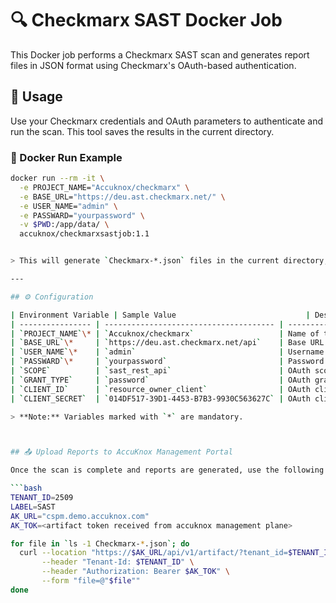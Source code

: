 # 🔍 Checkmarx SAST Docker Job

This Docker job performs a Checkmarx SAST scan and generates report files in JSON format using Checkmarx's OAuth-based authentication.

## 🚀 Usage

Use your Checkmarx credentials and OAuth parameters to authenticate and run the scan. This tool saves the results in the current directory.

### 🐳 Docker Run Example

```bash
docker run --rm -it \
  -e PROJECT_NAME="Accuknox/checkmarx" \
  -e BASE_URL="https://deu.ast.checkmarx.net/" \
  -e USER_NAME="admin" \
  -e PASSWARD="yourpassword" \
  -v $PWD:/app/data/ \
  accuknox/checkmarxsastjob:1.1


> This will generate `Checkmarx-*.json` files in the current directory, one per project/component found.

---

## ⚙️ Configuration

| Environment Variable | Sample Value                             | Description                                          |
| ---------------- | -------------------------------------- | -------------------------------------------------------- |
| `PROJECT_NAME`\* | `Accuknox/checkmarx`                   | Name of the Checkmarx project to scan                    |
| `BASE_URL`\*     | `https://deu.ast.checkmarx.net/api`    | Base URL for the Checkmarx API                           |
| `USER_NAME`\*    | `admin`                                | Username for Checkmarx login (used for token generation) |
| `PASSWARD`\*     | `yourpassword`                         | Password for Checkmarx login (used for token generation) |
| `SCOPE`          | `sast_rest_api`                        | OAuth scope used for token generation ( default: `sast_rest_api` ) |
| `GRANT_TYPE`     | `password`                             | OAuth grant type ( default: `passward` )                   |
| `CLIENT_ID`      | `resource_owner_client`                | OAuth client ID ( default: `resource_owner_client` )       |
| `CLIENT_SECRET`  | `014DF517-39D1-4453-B7B3-9930C563627C` | OAuth client secret  ( default: `014DF517-39D1-4453-B7B3-9930C563627C` ) |

> **Note:** Variables marked with `*` are mandatory.



## 📤 Upload Reports to AccuKnox Management Portal

Once the scan is complete and reports are generated, use the following script to upload them to the AccuKnox Management Plane:

```bash
TENANT_ID=2509
LABEL=SAST
AK_URL="cspm.demo.accuknox.com"
AK_TOK=<artifact token received from accuknox management plane>

for file in `ls -1 Checkmarx-*.json`; do
  curl --location "https://$AK_URL/api/v1/artifact/?tenant_id=$TENANT_ID&data_type=CX&save_to_s3=True&label_id=$LABEL" \
       --header "Tenant-Id: $TENANT_ID" \
       --header "Authorization: Bearer $AK_TOK" \
       --form "file=@"$file""
done
```
